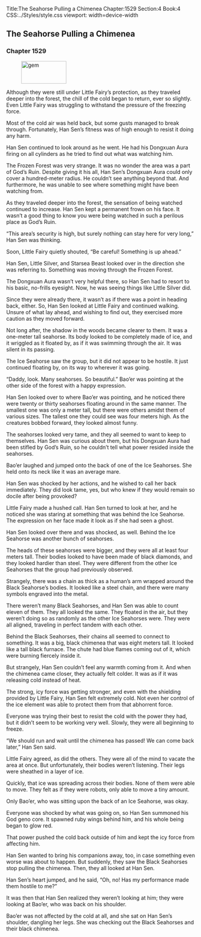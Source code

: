 Title:The Seahorse Pulling a Chimenea 
Chapter:1529 
Section:4 
Book:4 
CSS:../Styles/style.css 
viewport: width=device-width
  
## The Seahorse Pulling a Chimenea
### Chapter 1529
  
<figure>
	<img src="../Images/gem.gif" alt="gem" id="gem" width="120" height="60" />
</figure>
  

  
Although they were still under Little Fairy’s protection, as they traveled deeper into the forest, the chill of the cold began to return, ever so slightly. Even Little Fairy was struggling to withstand the pressure of the freezing force.

Most of the cold air was held back, but some gusts managed to break through. Fortunately, Han Sen’s fitness was of high enough to resist it doing any harm.

Han Sen continued to look around as he went. He had his Dongxuan Aura firing on all cylinders as he tried to find out what was watching him.

The Frozen Forest was very strange. It was no wonder the area was a part of God’s Ruin. Despite giving it his all, Han Sen’s Dongxuan Aura could only cover a hundred-meter radius. He couldn’t see anything beyond that. And furthermore, he was unable to see where something might have been watching from.

As they traveled deeper into the forest, the sensation of being watched continued to increase. Han Sen kept a permanent frown on his face. It wasn’t a good thing to know you were being watched in such a perilous place as God’s Ruin.

“This area’s security is high, but surely nothing can stay here for very long,” Han Sen was thinking.

Soon, Little Fairy quietly shouted, “Be careful! Something is up ahead.”

Han Sen, Little Silver, and Starsea Beast looked over in the direction she was referring to. Something was moving through the Frozen Forest.

The Dongxuan Aura wasn’t very helpful there, so Han Sen had to resort to his basic, no-frills eyesight. Now, he was seeing things like Little Silver did.

Since they were already there, it wasn’t as if there was a point in heading back, either. So, Han Sen looked at Little Fairy and continued walking. Unsure of what lay ahead, and wishing to find out, they exercised more caution as they moved forward.

Not long after, the shadow in the woods became clearer to them. It was a one-meter tall seahorse. Its body looked to be completely made of ice, and it wriggled as it floated by, as if it was swimming through the air. It was silent in its passing.

The Ice Seahorse saw the group, but it did not appear to be hostile. It just continued floating by, on its way to wherever it was going.

“Daddy, look. Many seahorses. So beautiful.” Bao’er was pointing at the other side of the forest with a happy expression.

Han Sen looked over to where Bao’er was pointing, and he noticed there were twenty or thirty seahorses floating around in the same manner. The smallest one was only a meter tall, but there were others amidst them of various sizes. The tallest one they could see was four meters high. As the creatures bobbed forward, they looked almost funny.

The seahorses looked very tame, and they all seemed to want to keep to themselves. Han Sen was curious about them, but his Dongxuan Aura had been stifled by God’s Ruin, so he couldn’t tell what power resided inside the seahorses.

Bao’er laughed and jumped onto the back of one of the Ice Seahorses. She held onto its neck like it was an average mare.

Han Sen was shocked by her actions, and he wished to call her back immediately. They did look tame, yes, but who knew if they would remain so docile after being provoked?

Little Fairy made a hushed call. Han Sen turned to look at her, and he noticed she was staring at something that was behind the Ice Seahorse. The expression on her face made it look as if she had seen a ghost.

Han Sen looked over there and was shocked, as well. Behind the Ice Seahorse was another bunch of seahorses.

The heads of these seahorses were bigger, and they were all at least four meters tall. Their bodies looked to have been made of black diamonds, and they looked hardier than steel. They were different from the other Ice Seahorses that the group had previously observed.

Strangely, there was a chain as thick as a human’s arm wrapped around the Black Seahorse’s bodies. It looked like a steel chain, and there were many symbols engraved into the metal.

There weren’t many Black Seahorses, and Han Sen was able to count eleven of them. They all looked the same. They floated in the air, but they weren’t doing so as randomly as the other Ice Seahorses were. They were all aligned, traveling in perfect tandem with each other.

Behind the Black Seahorses, their chains all seemed to connect to something. It was a big, black chimenea that was eight meters tall. It looked like a tall black furnace. The chute had blue flames coming out of it, which were burning fiercely inside it.

But strangely, Han Sen couldn’t feel any warmth coming from it. And when the chimenea came closer, they actually felt colder. It was as if it was releasing cold instead of heat.

The strong, icy force was getting stronger, and even with the shielding provided by Little Fairy, Han Sen felt extremely cold. Not even her control of the ice element was able to protect them from that abhorrent force.

Everyone was trying their best to resist the cold with the power they had, but it didn’t seem to be working very well. Slowly, they were all beginning to freeze.

“We should run and wait until the chimenea has passed! We can come back later,” Han Sen said.

Little Fairy agreed, as did the others. They were all of the mind to vacate the area at once. But unfortunately, their bodies weren’t listening. Their legs were sheathed in a layer of ice.

Quickly, that ice was spreading across their bodies. None of them were able to move. They felt as if they were robots, only able to move a tiny amount.

Only Bao’er, who was sitting upon the back of an Ice Seahorse, was okay.

Everyone was shocked by what was going on, so Han Sen summoned his God geno core. It spawned ruby wings behind him, and his whole being began to glow red.

That power pushed the cold back outside of him and kept the icy force from affecting him.

Han Sen wanted to bring his companions away, too, in case something even worse was about to happen. But suddenly, they saw the Black Seahorses stop pulling the chimenea. Then, they all looked at Han Sen.

Han Sen’s heart jumped, and he said, “Oh, no! Has my performance made them hostile to me?”

It was then that Han Sen realized they weren’t looking at him; they were looking at Bao’er, who was back on his shoulder.

Bao’er was not affected by the cold at all, and she sat on Han Sen’s shoulder, dangling her legs. She was checking out the Black Seahorses and their black chimenea.